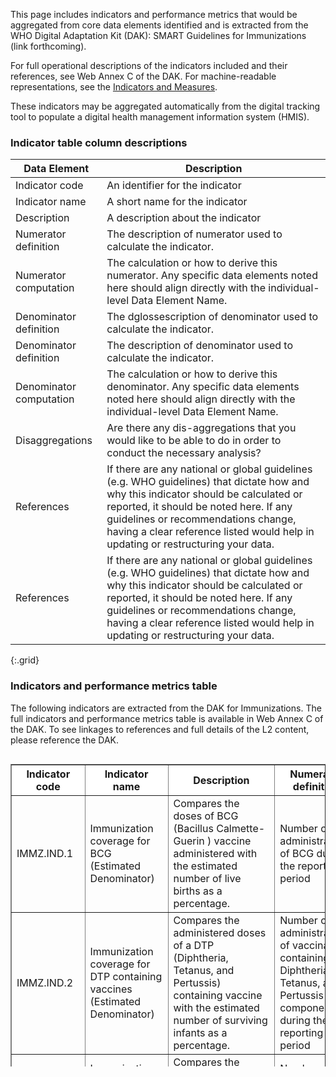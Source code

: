 This page includes indicators and performance metrics that would be aggregated from core data elements identified and is extracted from the WHO Digital Adaptation Kit (DAK): SMART Guidelines for Immunizations (link forthcoming). 

For full operational descriptions of the indicators included and their references, see Web Annex C of the DAK. 
For machine-readable representations, see the <a href="indicators-measures.html">Indicators and Measures</a>. 

These indicators may be aggregated automatically from the digital tracking tool to populate a digital health management information system (HMIS). 

### Indicator table column descriptions

| Data Element | Description |
|----|----|
|Indicator code|An identifier for the indicator|
|Indicator name|A short name for the indicator|
|Description|A description about the indicator|
|Numerator definition|The description of numerator used to calculate the indicator.|
|Numerator computation|The calculation or how to derive this numerator. Any specific data elements noted here should align directly with the individual-level Data Element Name.|
|Denominator definition|The dglossescription of denominator used to calculate the indicator.|
|Denominator definition|The description of denominator used to calculate the indicator.|
|Denominator computation|The calculation or how to derive this denominator. Any specific data elements noted here should align directly with the individual-level Data Element Name.|
|Disaggregations|Are there any dis-aggregations that you would like to be able to do in order to conduct the necessary analysis?|
|References|If there are any national or global guidelines (e.g. WHO guidelines) that dictate how and why this indicator should be calculated or reported, it should be noted here. If any guidelines or recommendations change, having a clear reference listed would help in updating or restructuring your data.|				
|References|If there are any national or global guidelines (e.g. WHO guidelines) that dictate how and why this indicator should be calculated or reported, it should be noted here. If any guidelines or recommendations change, having a clear reference listed would help in updating or restructuring your data.|
{:.grid}

### Indicators and performance metrics table
The following indicators are extracted from the DAK for Immunizations. The full indicators and performance metrics table is available in Web Annex C of the DAK. To see linkages to references and full details of the L2 content, please reference the DAK. 

<div style=" width: 100%; height: 500px; overflow: scroll;">

  <table border="1" class="dataframe table table-striped table-bordered">
    <thead style="position: sticky;top: 0;z-index: 100;background-color: white;">
        <tr>
          <th>Indicator code</th>
          <th>Indicator name</th>
          <th>Description</th>
          <th>Numerator definition</th>
          <th>Numerator computation</th>
          <th>Denominator definition</th>
          <th>Denominator computation</th>
          <th>Disaggregation</th>
        </tr>
      </thead>
    <tbody>
      <tr>
        <td>IMMZ.IND.1</td>
        <td>Immunization coverage for BCG (Estimated Denominator)</td>
        <td>Compares the doses of BCG (Bacillus Calmette-Guerin ) vaccine administered with the estimated number of live births as a percentage.</td>
        <td>Number of administrations of BCG during the reporting period</td>
        <td>COUNT immunization events WHERE "vaccine code" is a "BCG Vaccine" (IMMZ.Z1.DE1) AND "status code" = completed AND "vaccine administration date" during reporting period</td>
        <td>Estimated number of live births.</td>
        <td>PARAMETER number of live births</td>
        <td>Administrative Area; Sex</td>
      </tr>
      <tr>
        <td>IMMZ.IND.2</td>
        <td>Immunization coverage for DTP containing vaccines (Estimated Denominator)</td>
        <td>Compares the administered doses of a DTP (Diphtheria, Tetanus, and Pertussis) containing vaccine with the estimated number of surviving infants as a percentage.</td>
        <td>Number of administrations of vaccinations containing a Diphtheria, Tetanus, and Pertussis component during the reporting period</td>
        <td>COUNT immunization events WHERE "vaccine code" is a DTP Vaccine (IMMZ.Z1.DE24) AND "status code" = completed AND vaccine "administration date" during reporting period</td>
        <td>Estimated number of surviving infants.</td>
        <td>PARAMETER surviving number of infants</td>
        <td>Dose Number - 1, 2, or 3; Age Group - &lt; 1 year or &gt;1 year; Administrative Area; Sex</td>
      </tr>
      <tr>
        <td>IMMZ.IND.3</td>
        <td>Immunization coverage for HepB containing vaccines birth dose (estimated denominator)</td>
        <td>Compares the administered doses of Hepatitis B (HepB) containing vaccine given at birth (dose sequence 0) with the number of live births.</td>
        <td>Number of administrations of vaccines containing a Hepatitis B component at birth (dose sequence 0)</td>
        <td>COUNT immunization events WHERE "vaccine code" is a HepB vaccine (IMMZ.Z1.DE6) AND "status code" = completed AND vaccine "administration date" during reporting period AND "dose number" = 0</td>
        <td>Estimated number of live births.</td>
        <td>PARAMETER number of live births</td>
        <td>Age Group - &lt;24 hours of Birth, &lt; 2 weeks; Administrative Area; Sex</td>
      </tr>
      <tr>
        <td>IMMZ.IND.4</td>
        <td>Immunization coverage for HepB containing vaccines (Estimated Denominator)</td>
        <td>Compares the administered doses of Hepatitis B (HepB) containing vaccine with the estimated number of live births (if dose sequence is 1 or 2) or number of surviving infants (for dose 3 - if given)</td>
        <td>Number of administrations of vaccinations containing a Hepatitis B component.</td>
        <td>COUNT immunization events WHERE "vaccine code" is a HepB vaccine (IMMZ.Z1.DE6) AND "status code" = completed AND vaccine "administration date" during reporting period AND "dose number" &gt; 0</td>
        <td>Estimated number of surviving infants</td>
        <td>PARAMETER number of surviving infants (see comments)</td>
        <td>Dose Sequence - 1, 2, or 3; Age Group - &lt;1 year or &gt; 1year; Administrative Area; Sex</td>
      </tr>
      <tr>
        <td>IMMZ.IND.5</td>
        <td>Immunization coverage for inactivated polio containing vaccine (Estimated Denominator)</td>
        <td>Compares the administered doses of Inactivated Polio Virus (IPV) containing vaccines with the estimated number of surviving infants expressed as a percentage.</td>
        <td>Number of administrations of vaccinations using an inactivated polio vaccine (IPV) during the reporting period.</td>
        <td>COUNT immunization events WHERE "vaccine code" is a Inactivated Polio Vaccine (IMMZ.Z1.DE25) AND "status code" = completed AND vaccine "administration date" during reporting period</td>
        <td>Estimated number of surviving infants</td>
        <td>PARAMETER surviving number of infants</td>
        <td>Dose sequence - 1, 2, or 3; Age Group - &lt; 1 year or &gt; 1 year; Administrative Area; Sex</td>
      </tr>
      <tr>
        <td>IMMZ.IND.6</td>
        <td>Immunization coverage for oral polio containing vaccine birth doses (Estimated Denominator)</td>
        <td>Compares the administered doses of Oral Polio Virus (OPV) containing vaccines given at birth (dose sequence 0) with the number of live births. This indicator should only be used in contexts where an OPV birth dose is administered.</td>
        <td>Number of administrations of vaccinations using an oral polio vaccine (OPV) where the dose sequence is 0 (birth dose) during the reporting period.</td>
        <td>COUNT immunization events WHERE "vaccine code" is an Oral Polio Vaccine (IMMZ.Z1.DE26) AND "status code" = completed AND vaccine "administration date" during reporting period AND "dose number" = 0</td>
        <td>Estimated number of live births.</td>
        <td>PARAMETER number of live births</td>
        <td>Age Group - &lt;24 hours of birth, &lt; 2 weeks; Administrative Area; Sex</td>
      </tr>
      <tr>
        <td>IMMZ.IND.7</td>
        <td>Immunization coverage for non-birth doses of oral polio containing vaccine (Estimated Denominator)</td>
        <td>Compares the administered doses of Oral Polio Virus (OPV) containing vaccines which are non-birth doses (dose sequence &gt; 0) with the estimated number of surviving infants expressed as a percentage.</td>
        <td>Number of administrations of vaccinations using an oral polio vaccine (OPV) where the dose sequence &gt; 0, during the reporting period.</td>
        <td>COUNT immunization events WHERE "vaccine code" is an Oral Polio Vaccine (IMMZ.Z1.DE26) AND "status code" = completed AND vaccine "administration date" during reporting period AND "dose number" &gt; 0</td>
        <td>Estimated number of surviving infants</td>
        <td>PARAMETER surviving number of infants</td>
        <td>Dose sequence - 1, 2, or 3; Age Group - &lt; 1 year or &gt; 1 year; Administrative Area; Sex</td>
      </tr>
      <tr>
        <td>IMMZ.IND.8</td>
        <td>Immunization coverage for Measles containing vaccine (Estimated Denominator)</td>
        <td>Compares the administered doses of Measles Containing Vaccines (MCV) with the estimated number of surviving infants (if dose 1) or a country supplied denominator (if dose 2) expressed as a percentage.</td>
        <td>Number of administrations of vaccinations containing a Measles component during reporting period</td>
        <td>COUNT immunization events WHERE "vaccine code" is a Measles vaccine (IMMZ.Z1.DE9) and "status code" = completed and vaccine "administration date" during reporting period</td>
        <td>Estimated number of surviving infants (for dose 1) and country supplied denominator for dose sequence 2 (see comments)</td>
        <td>PARAMETER number of surviving infants (if Dose Sequence = 1) or PARAMETER of country supplied denominator (if Dose Sequence = 2)</td>
        <td>Dose Sequence - 1, 2; Age Group - &lt; 1 year or &gt; 1 year; Administrative Area; Sex</td>
      </tr>
      <tr>
        <td>IMMZ.IND.9</td>
        <td>Immunization coverage for HPV (Estimated Denominator)</td>
        <td>Compares the administered doses of Human Papillomavirus (HPV) containing vaccines with the country specified denominator for HPV coverage expressed as a percentage.</td>
        <td>Number of administrations of vaccines containing an HPV component during reporting period</td>
        <td>COUNT immunization events WHERE "vaccine code" is a HPV vaccine (IMMZ.Z1.DE7) AND "status code" = completed AND vaccine "administration date" during reporting period</td>
        <td>Country defined target population (see comments)</td>
        <td>PARAMETER country defined target population.</td>
        <td>Dose Sequence - 1, 2, or 3; Age Group - &lt;= 9 years, 9 - 14 years, &gt;= 15 years; Administrative Area; Sex</td>
      </tr>
      <tr>
        <td>IMMZ.IND.10</td>
        <td>Immunization coverage for Meningococcal containing vaccine (Estimated Denominator)</td>
        <td>Compares the administered doses of Meningococcal containing vaccine with the number of estimated surviving infants expressed as a percentage.</td>
        <td>Number of administrations of vaccines containing an Meningococcal component during reporting period</td>
        <td>COUNT immunization events WHERE "vaccine code" is a Meningococcal vaccine (IMMZ.Z1.DE10) AND "status code" = completed AND vaccine "administration date" during reporting period 3</td>
        <td>Estimated number of surviving infants</td>
        <td>PARAMETER number of surviving infants</td>
        <td>Dose Sequence - 1 or 2; Age Group - &lt; 1 year or &gt; 1 year; Administrative Area; Sex</td>
      </tr>
      <tr>
        <td>IMMZ.IND.11</td>
        <td>Immunization coverage for Pneumococcal containing vaccine (Estimated Denominator)</td>
        <td>Compares the administered doses of Pneumococcal containing vaccine with the number of surviving infants (with the exception of final dose which is country supplied denominator definition) expressed as a percentage</td>
        <td>Number of administrations of vaccines containing an Pneumococcal component during the reporting period.</td>
        <td>COUNT immunization events WHERE "vaccine code" is a Pneumococcal vaccine (IMMZ.Z1.DE13) AND "status code" = completed AND vaccine "administration date" during reporting period</td>
        <td>Estimated number of surviving infants (dose 1 and 2) or country supplied denominator definition (dose 3)</td>
        <td>PARAMETER number of surviving infants and PARAMETER of country supplied denominator (if dose sequence = 3)</td>
        <td>Dose Sequence - 1, 2, or 3; Age Group - &lt; 1 year or &gt; 1 year; Administrative Area; Sex</td>
      </tr>
      <tr>
        <td>IMMZ.IND.12</td>
        <td>Immunization coverage for Hemophilus containing vaccine (Estimated Denominator)</td>
        <td>Compares the administered doses of Haemophilus containing vaccine with the estimated number of surviving infants expressed as a percentage</td>
        <td>Number of administrations of vaccines containing an Haemophilus component during the reporting period.</td>
        <td>COUNT immunization events WHERE "vaccine code" is a Haemophilus vaccine (IMMZ.Z1.DE4) AND "status code" = completed AND vaccine "administration date" during reporting period</td>
        <td>Estimated number of surviving infants</td>
        <td>PARAMETER number of surviving infants.</td>
        <td>Age Group - &lt;1 year or &gt; 1 year; Administrative Area; Sex</td>
      </tr>
      <tr>
        <td>IMMZ.IND.13</td>
        <td>Immunization coverage for Rotavirus containing vaccines (Estimated Denominator)</td>
        <td>Compares the administered doses of rotavirus containing vaccine with the number of surviving infants expressed as a percentage</td>
        <td>Number of administrations of vaccines containing a rotavirus component during reporting period.</td>
        <td>COUNT immunization events WHERE "vaccine code" is a Rotavirus vaccine (IMMZ.Z1.DE16) AND "status code" = completed AND vaccine "administration date" during reporting period</td>
        <td>Estimated number of surviving infants</td>
        <td>PARAMETER number of surviving infants</td>
        <td>Dose Sequence - 1, 2, or 3; Age Group - &lt; 1 year or &gt; 1 year; Administrative Area; Sex</td>
      </tr>
      <tr>
        <td>IMMZ.IND.14</td>
        <td>Immunization coverage for Rubella containing vaccines (RCV) (Estimated Denominator)</td>
        <td>Compares the administered doses of rubella containing vaccine (RCV) with a country specified denominator expressed as a percentage.</td>
        <td>Number of administrations of vaccines containing a Rubella component during reporting period</td>
        <td>COUNT immunization events WHERE "vaccine code" is a Rubella vaccine (IMMZ.Z1.DE17) AND "status code" = completed AND vaccine "administration date" during reporting period</td>
        <td>Country defined target population (see comments)</td>
        <td>PARAMETER country defined target population.</td>
        <td>Age Group - &lt; 9 months, 9 - 18 months, 18 months - 15 years, &gt; 15 years; Administrative Area; Sex</td>
      </tr>
      <tr>
        <td>IMMZ.IND.15</td>
        <td>Immunization coverage for Varicella vaccinations (Estimated Denominator)</td>
        <td>Compares the administered doses of varicella containing vaccine with a country specified denominator expressed as a percentage.</td>
        <td>Number of administrations of vaccines containing a varicella component during reporting period</td>
        <td>COUNT immunization events WHERE "vaccine code" is a Varicella vaccine (IMMZ.Z1.DE22) AND "status code" = completed AND vaccine "administration date" during reporting period</td>
        <td>Country defined denominator (no guidance on JRF)</td>
        <td>PARAMETER country defined target population.</td>
        <td>Dose Sequence - 1 or 2; Age Group - &lt; 12 months, 12 - 18 months, 18 - 36 months, 36 months - 12 years or &gt; 12 years; Administrative Area; Sex</td>
      </tr>
      <tr>
        <td>IMMZ.IND.16</td>
        <td>Immunization coverage for Diphtheria containing vaccine boosters (Estimated Denominator)</td>
        <td>Compares the administered booster doses (4, 5, 6) for diphtheria containing vaccine with a country specified denominator expressed as a percentage.</td>
        <td>Number of administrations of booster vaccines containing a diphtheria component during the reporting period.</td>
        <td>COUNT immunization events WHERE "vaccine code" is a Diphtheria vaccine (IMMZ.Z1.DE3) AND "status code" = completed AND vaccine "administration date" during reporting period AND "dose number" &gt; 3</td>
        <td>Country defined target population (see comments)</td>
        <td>PARAMETER country defined target population.</td>
        <td>Dose Sequence - 4, 5, or 6; Administrative Area; Sex</td>
      </tr>
      <tr>
        <td>IMMZ.IND.17</td>
        <td>Immunization coverage for Pertussis containing vaccine boosters (Estimated Denominator)</td>
        <td>Compares the administered booster dose of pertussis containing vaccine (dose 4) with a country specified denominator expressed as a percentage.</td>
        <td>Number of administrations of booster vaccine containing a pertussis component during the reporting period</td>
        <td>COUNT immunization events WHERE "vaccine code" is a Pertussis vaccine (IMMZ.Z1.DE12) AND "status code" = completed AND vaccine "administration date" during reporting period AND "dose number" &gt; 3</td>
        <td>Country defined target population.</td>
        <td>PARAMETER country defined target population.</td>
        <td>Administrative Area; Sex</td>
      </tr>
      <tr>
        <td>IMMZ.IND.18</td>
        <td>Immunization coverage for Tetanus containing vaccine boosters (Estimated Denominator)</td>
        <td>Compares the administered booster dose of tetanus containing vaccines (doses 4, 5, 6) with a country specified denominator expressed as a percentage</td>
        <td>Number of administrations of booster containing tetanus component during the reporting period.</td>
        <td>COUNT immunization events WHERE "vaccine code" is a Tetanus vaccine (IMMZ.Z1.DE19) AND "status code" = completed AND vaccine "administration date" during reporting period AND "dose number" &gt; 3</td>
        <td>Country defined target population.</td>
        <td>PARAMETER country defined target population.</td>
        <td>Dose Sequence - 4, 5, or 6; Administrative Area; Sex</td>
      </tr>
      <tr>
        <td>IMMZ.IND.19</td>
        <td>Immunization coverage for Yellow Fever vaccine (Estimated Denominator)</td>
        <td>Compares the administered dose of yellow fever vaccine with the number of surviving infants.</td>
        <td>Number of administrations of vaccines containing a yellow fever component during reporting period.</td>
        <td>COUNT immunization events WHERE "vaccine code" is a Yellow Fever vaccine (IMMZ.Z1.DE23) AND "status code" = completed AND vaccine "administration date" during reporting period</td>
        <td>Number of surviving infants</td>
        <td>PARAMETER number of surviving infants</td>
        <td>Administrative Area; Sex</td>
      </tr>
      <tr>
        <td>IMMZ.IND.20</td>
        <td>Immunization coverage for Japanese Encephalitis vaccines (Estimated Denominator)</td>
        <td>Compares the administered doses of Japanese encephalitis vaccines with a country specified target population expressed as a percentage.</td>
        <td>Number of administrations of vaccines which contain Japanese encephalitis component during the reporting period.</td>
        <td>COUNT immunization events WHERE "vaccine code" is a Japanese Encephalitis vaccine (IMMZ.Z1.DE8) AND "status code" = completed and vaccine "administration date" during reporting period</td>
        <td>Country defined target population.</td>
        <td>PARAMETER country defined target population.</td>
        <td>Administrative Area; Sex</td>
      </tr>
      <tr>
        <td>IMMZ.IND.21</td>
        <td>Immunization coverage for Typhoid vaccines (Estimated Denominator)</td>
        <td>Compares the administered doses of Typhoid vaccines with a country defined target population expressed as a percentage.</td>
        <td>Number of administrations of vaccines which contain a typhoid component during the reporting period.</td>
        <td>COUNT immunization events WHERE "vaccine code" is a Typhoid vaccine (IMMZ.Z1.DE21) AND "status code" = completed AND vaccine "administration date" during reporting period</td>
        <td>Country defined target population.</td>
        <td>PARAMETER country defined target population.</td>
        <td>Dose Sequence - 1, 2, or 3; Administrative Area; Sex</td>
      </tr>
      <tr>
        <td>IMMZ.IND.22</td>
        <td>Immunization coverage for seasonal influenza (Estimated Denominator)</td>
        <td>Compares the administered doses of seasonal influenza vaccines with country defined target population (at risk) expressed as a percentage</td>
        <td>Number of administrations of seasonal influenza vaccines during reporting period.</td>
        <td>COUNT immunization events WHERE "vaccine code" is a Seasonal Influenza vaccine (IMMZ.Z1.DE18) AND "status code" = completed AND vaccine "administration date" during reporting period</td>
        <td>Country defined target population of at-risk individuals.</td>
        <td>PARAMETER country defined target population.</td>
        <td>Age Group - &lt; 1 year, &lt; 15 year, or &gt; 60 year; Administrative Area; Sex</td>
      </tr>
      <tr>
        <td>IMMZ.IND.23</td>
        <td>Dropout Rate of DTP1 to DTP3 (using Aggregate Calculation4)</td>
        <td>Indicates the aggregate dropout rate of DTP (Diphtheria Tetanus and Pertussis) containing vaccines protocol (children who started the dose series but did not finish).-----The indicator compares the number of administrations of first dose of DTP containing vaccines (DTP1) minus the number of administrations of the final dose (DTP3) protocol divided by the number of administrations of first dose (DTP1 - DTP3 / DTP1)</td>
        <td>Number of administrations of DTP1 administered during reporting period minus the number of administrations of DTP3 administered during report period</td>
        <td>COUNT immunization events WHERE "vaccine code" is a DTP vaccine (IMMZ.Z1.DE24) AND dose number (IMMZ.G1.DE34) = 1 AND "status code" = complete AND vaccine "administration date" during reporting period-----SUBTRACT-----COUNT immunization events WHERE "vaccine code" is a DTP vaccine (IMMZ.Z1.DE24) AND dose number (IMMZ.G1.DE34) = 3 AND "status code" = complete AND vaccine "administration date" during reporting period</td>
        <td>Number of doses of DTP1 administered</td>
        <td>COUNT immunization events WHERE "vaccine code" is a DTP vaccine (IMMZ.Z1.DE24) AND dose number (IMMZ.G1.DE34) = 1 AND "status code" = complete AND vaccine "administration date" during reporting period</td>
        <td>Administrative Area</td>
      </tr>
      <tr>
        <td>IMMZ.IND.24</td>
        <td>Dropout Rate of BCG to MCV1 (using Aggregate Calculation4)</td>
        <td>Indicates the aggregate dropout rate of children which have received BCG (Bacillus Calmette-Guerin) at birth those who have started the MCV (measles containing vaccines) series using an aggregate calculation method.-----The indicator compares the number of administration of BCG minus the number of administration of MCV1 divided by the number of BCG vaccinations (BCG - MCV1 / BCG)</td>
        <td>The number of doses of MCV1 administered during reporting period minus the number of BCG doses administered during reporting period</td>
        <td>COUNT immunization events WHERE vaccine code (IMMZ.Z1.DE4) is a BCG vaccine (IMMZ.Z1.DE1) AND "status code" = complete AND vaccine "administration date" during reporting period-----SUBTRACT-----COUNT immunization events WHERE "vaccine code" is a measles containing vaccine (IMMZ.Z1.DE9) AND "dose number" = 1 AND "status code" = complete AND "administration date" during reporting period</td>
        <td>Number of doses of BCG administered during reporting period.</td>
        <td>COUNT immunization events WHERE "vaccine code" is a BCG vaccine (IMMZ.Z1.DE1) AND "status code" = complete AND vaccine "administration date" during reporting period</td>
        <td>Administrative Area</td>
      </tr>
      <tr>
        <td>IMMZ.IND.25</td>
        <td>Dropout Rate of MCV1 to MCV2 (using Aggregate Calculation4)</td>
        <td>Indicates the aggregate dropout rate of children in the MCV (Measles Containing Vaccine) protocol (those that have received MCV dose 1 but not MCV dose 2).-----The indicator compares the number of administrations of MCV dose 1 minus the number of administration of MCV2 divided by the number of MCV1 vaccinations (MCV1 - MCV2 / MCV1)</td>
        <td>The number of first doses of measles containing vaccine administered during reporting period minus the number of last doses of measles containing vaccine during the report period</td>
        <td>COUNT immunization events WHERE vaccine code (IMMZ.Z1.DE4) is a measles containing vaccine (IMMZ.Z1.DE9) AND "dose number" = 1 AND vaccine "administration date" during reporting period and "status code" = complete-----SUBTRACT-----COUNT immunization events WHERE "vaccine code" is a measles containing vaccine (IMMZ.Z1.DE9) AND "dose number" = 3 and "status code" = complete and vaccine "administration date" during reporting period</td>
        <td>Number of first doses of measles containing vaccine administered during the reporting period.</td>
        <td>COUNT immunization events WHERE "vaccine code" is a measles containing vaccine (IMMZ.Z1.DE9) AND "status code" = complete AND "dose number" = 1 AND vaccine "administration date" during reporting period</td>
        <td>Administrative Area</td>
      </tr>
      <tr>
        <td>IMMZ.IND.26</td>
        <td>Closed vial wastage rate</td>
        <td>The closed vial wastage rate is used to measure percentage of doses of vaccine which were spoiled during the reporting period due to expiry, freezing, breakage, etc.-----This indicator is used to compare performance of management. Implementers may provide codified reasons for further disaggregation (i.e. monitoring what specifically is causing wastage in the system)</td>
        <td>Number of doses in closed vials of vaccine product that were discarded (for example: expired, vaccine vial monitoring (VVM) state, freezing, breakage, etc.)</td>
        <td>COUNT number of disposed vials of vaccine product.</td>
        <td>Total number of doses vaccine product received and available for use during the reporting period.</td>
        <td>COUNT number of total vials of vaccine product received and available for use.</td>
        <td>Vaccine Code - BCG, OPV, etc.; Type of Spoilage (Broken, Heat Exposure/VVM, Expiry); Facility Administrative Area</td>
      </tr>
      <tr>
        <td>IMMZ.IND.27</td>
        <td>Open vial wastage rate</td>
        <td>The open vial wastage rate is used to measure the percentage of doses of vaccine that were opened, but discarded due to under-utilization. For example, a 5 dose vile of an antigen may be thrown out after only 2 administrations of the vaccine, indicating an open vial wastage of 3 doses.</td>
        <td>Total number of doses used (starting balance of doses + supplied doses - ending balance doses) minus total number of doses administered to patients.-----Starting Balance = The number of doses available for immunization at the start of day or session.----- Supplied Doses = The number of doses which were received or added to the stock during the day or session.----- Ending Balance = The number of doses which were left at the end of the day or session</td>
        <td>(Starting Balance + Supplied Doses - Ending Balance) - COUNT of persons who were administered the vaccine</td>
        <td>The total number of doses used (i.e. consumed) during the day or vaccination session.</td>
        <td>Starting Balance + Supplied Doses - Ending Balance</td>
        <td>Vaccine (BCG, OPV, etc.); Facility Administrative Area</td>
      </tr>
      <tr>
        <td>IMMZ.IND.28</td>
        <td>Availability of vaccine stock and supplies</td>
        <td>The proportion of clinics which have had no stock outs for vaccine or injection supplies when they are demanded/required.</td>
        <td>The number of vaccination clinics which had no stock outs for the reporting period (i.e. they were able to fully meet all vaccine demand)</td>
        <td>COUNT of facilities which were able to fulfill all vaccination activities.</td>
        <td>Total number of facilities.</td>
        <td>COUNT all facilities in the region</td>
        <td>Facility Administrative Area</td>
      </tr>
      <tr>
        <td>IMMZ.IND.29</td>
        <td>Functional status of cold-chain storage equipment</td>
        <td>The proportion of refrigerators which are functional within a clinic.</td>
        <td>The number of functional refrigerators in the clinic.</td>
        <td>COUNT refrigerators which are functional during the reporting period</td>
        <td>The number of refrigerators which are present in the clinic.</td>
        <td>COUNT total refrigerators (regardless of status)</td>
        <td>Facility Administrative Area</td>
      </tr>
      <tr>
        <td>IMMZ.IND.30</td>
        <td>Adverse Event Following Immunization (AEFI) case rate</td>
        <td>Clinics should report adverse events (reported and confirmed) to the central authority.-----This should be tracked as an aggregate tally (which should indicate the severity, and optionally the manifestation such as rash, vomiting, etc.), with severe cases being reported using case reporting forms, and should include an analysis of whether the AEFI was a direct result (confirmed) of vaccination or not (suspected). Serious cases are those which involved hospitalization, disability, or death.-----Investigation of AEFI events can lead to withdrawal of the vaccine from the market, or inform further guidance on administration of a particular antigen/product.</td>
        <td>Number of persons which have received a vaccine dose, and have reported an adverse event</td>
        <td>COUNT immunization events WHERE reaction detail (IMMZ.G1.DE23) is present AND vaccine "administration date" during reporting period</td>
        <td>The total number of doses administered to patients of the product.</td>
        <td>COUNT number of immunization events WHERE vaccine "administration date" during reporting period</td>
        <td>Vaccine Code - BCG, OPV, etc.; Vaccine Manufacturer; Reaction Severity - Severe, Non-Severe, etc.; Administrative Area; Reaction Manifestation - Rash, Vomiting, etc.</td>
      </tr>
      <tr>
        <td>IMMZ.IND.31</td>
        <td>Immunization session completion rates</td>
        <td>This indicator allows for supervisors to follow-up on planned and completed immunization sessions - which can give an indication of planning, operational or budget issues at a facility.</td>
        <td>The number of conducted immunization sessions performed at the facility.</td>
        <td>COUNT number of vaccination sessions</td>
        <td>The planned number of vaccination sessions for a facility.</td>
        <td>COUNT number of planned sessions</td>
        <td>Facility; Facility Administrative Area</td>
      </tr>
      <tr>
        <td>IMMZ.IND.56</td>
        <td>Number of healthcare workers vaccinated with a complete COVID-19 primary series (Estimated Denominator)</td>
        <td>The proportion of healthcare workers (as defined by the country) that were vaccinated with a complete COVID-19 primary series (Dose Sequence 1 or 2, depending on the product).</td>
        <td>Number of healthcare workers (as defined by the country) who have received a completed COVID-19 primary series (Dose Sequence 1 or 2, depending on the product) during the reporting period.</td>
        <td>COUNT patients-----AND EXISTS (observation WHERE "valueCodeableConcept.code" is in "healthcare worker roles")-----AND EXISTS (immunization events WHERE "vaccine code" is a COVID-19 vaccine (IMMZ.Z1.DE30) AND "status code" = completed AND vaccine "administration date" during reporting period)</td>
        <td>Estimated total number of healthcare workers----- Country-defined list of healthcare worker roles</td>
        <td>PARAMETER total number of healthcare workers----- PARAMETER healthcare worker roles</td>
        <td>Dose sequence - 1 or 2; Occupation - Healthcare Worker; Administrative Area</td>
      </tr>
      <tr>
        <td>IMMZ.IND.57</td>
        <td>Number of healthcare workers vaccinated with at least one COVID-19 booster (Estimated Denominator)</td>
        <td>The proportion of healthcare workers (as defined by the country) that were vaccinated with at least one COVID-19 booster (Dose Sequence 2 or 3 depending on the product).</td>
        <td>Number of healthcare workers (as defined by the country) who have received at lease one COVID-19 booster (Dose Sequence 2 or 3, depending on the product) during the reporting period.</td>
        <td>COUNT patients-----AND EXISTS (observation WHERE "valueCodeableConcept.code" is in "healthcare worker roles")-----AND EXISTS (immunization events WHERE "vaccine code" is a COVID-19 vaccine (IMMZ.Z1.DE30) AND "status code" = completed AND "dose number" &gt; 2 AND vaccine "administration date" during reporting period)</td>
        <td>Estimated total number of healthcare workers----- Country-defined list of healthcare worker roles</td>
        <td>PARAMETER total number of healthcare workers----- PARAMETER healthcare worker roles</td>
        <td>Dose sequence - 2 or 3; Occupation - Healthcare Worker; Administrative Area</td>
      </tr>
      <tr>
        <td>IMMZ.IND.58</td>
        <td>Number of older adults vaccinated with a complete COVID-19 primary series (Estimated Denominator)</td>
        <td>The proportion of older adults (as defined by the country) that were vaccinated with a complete COVID-19 primary series (Dose Sequence 1 or 2, depending on the product).</td>
        <td>Number of older adults (as defined by the country) who have received a completed COVID-19 primary series (Dose Sequence 1 or 2, depending on the product) during the reporting period.</td>
        <td>COUNT patients WHERE patient.age &gt;= "age of older population defined by country"-----AND EXISTS (immunization event WHERE "vaccine code" is a COVID-19 vaccine (IMMZ.Z1.DE30) AND "status code" = completed AND vaccine "administration date" during reporting period)</td>
        <td>Estimated total number of older adults</td>
        <td>PARAMETER total number of older adults----- PARAMETER age of older population defined by country</td>
        <td>Dose sequence - 1 or 2; Age Group - &gt; "age of older population defined by country"; Administrative Area</td>
      </tr>
      <tr>
        <td>IMMZ.IND.59</td>
        <td>Number of older persons vaccinated with at least one COVID-19 booster (Estimated Denominator)</td>
        <td>The proportion of older adults (as defined by the country) that were vaccinated with at least one COVID-19 booster (Dose Sequence 2 or 3 depending on the product).</td>
        <td>Number of older adults (as defined by the country) who have received at lease one COVID-19 booster (Dose Sequence 2 or 3, depending on the product) during the reporting period.</td>
        <td>COUNT patients WHERE patient.age &gt;= "age of older population defined by country"-----AND EXISTS (immunization event WHERE "vaccine code" is a COVID-19 vaccine (IMMZ.Z1.DE30) AND "status code" = completed AND "dose number" &gt; 2 AND vaccine "administration date" during reporting period)</td>
        <td>Estimated total number of older adults</td>
        <td>PARAMETER total number of older adults----- PARAMETER age of older population defined by country</td>
        <td>Dose sequence - 2 or 3; Age Group - &gt; "age of older population defined by country"; Administrative Area</td>
      </tr>
      <tr>
        <td>IMMZ.IND.60</td>
        <td>Number of persons vaccinated with a complete COVID-19 primary series (Estimated Denominator)</td>
        <td>The proportion of persons (as defined by the country) that were vaccinated with a complete COVID-19 primary series (Dose Sequence 1 or 2, depending on the product).</td>
        <td>Number of persons (as defined by the country) who have received a completed COVID-19 primary series (Dose Sequence 1 or 2, depending on the product) during the reporting period.</td>
        <td>COUNT patients-----AND EXISTS (immunization event WHERE "vaccine code" is a COVID-19 vaccine (IMMZ.Z1.DE30) AND "status code" = completed AND vaccine "administration date" during reporting period)</td>
        <td>Estimated total population</td>
        <td>PARAMETER total population</td>
        <td>Dose sequence - 1 or 2; Administrative Area</td>
      </tr>
      <tr>
        <td>IMMZ.IND.61</td>
        <td>Number of persons vaccinated with at least one COVID-19 booster (Estimated Denominator)</td>
        <td>The proportion of persons (as defined by the country) that were vaccinated with at least one COVID-19 booster (Dose Sequence 2 or 3 depending on the product).</td>
        <td>Number of persons (as defined by the country) who have received at lease one COVID-19 booster (Dose Sequence 2 or 3, depending on the product) during the reporting period.</td>
        <td>COUNT patients-----AND EXISTS (immunization event WHERE "vaccine code" is a COVID-19 vaccine (IMMZ.Z1.DE30) AND "status code" = completed AND "dose number" &gt; 2 AND vaccine "administration date" during reporting period)</td>
        <td>Estimated total population</td>
        <td>PARAMETER total population</td>
        <td>Dose sequence - 2 or 3; Administrative Area</td>
      </tr>
      <tr>
        <td>IMMZ.IND.62</td>
        <td>Number of persons living in areas in need of humanitarian assistance that were vaccinated with a complete COVID-19 primary series (Estimated Denominator)</td>
        <td>The proportion of persons living in areas in need of humanitarian assistance (as defined by the country) that were vaccinated with a complete COVID-19 primary series (Dose Sequence 1 or 2, depending on the product).</td>
        <td>Number of persons living in areas in need of humanitarian assistance (as defined by the country) who have received a completed COVID-19 primary series (Dose Sequence 1 or 2, depending on the product) during the reporting period.</td>
        <td>COUNT patients-----AND EXISTS (immunization event WHERE "vaccine code" is a COVID-19 vaccine (IMMZ.Z1.DE30) AND "status code" = completed AND vaccine "administration location" is in "locations in need of humanitarian assistance" AND vaccine "administration date" during reporting period)</td>
        <td>Estimated total number of persons living in areas in need of humanitarian assistance----- Estimated locations in need of humanitarian assistance</td>
        <td>PARAMETER total number of persons living in areas in need of humanitarian assistance----- PARAMETER locations in need of humanitarian assistance</td>
        <td>Dose sequence - 1 or 2; Administrative Area</td>
      </tr>
      <tr>
        <td>IMMZ.IND.63</td>
        <td>Number of persons living in areas in need of humanitarian assistance that were vaccinated with at least one COVID-19 booster (Estimated Denominator)</td>
        <td>The proportion of persons living in areas in need of humanitarian assistance (as defined by the country) that were vaccinated with at least one COVID-19 booster (Dose Sequence 2 or 3 depending on the product).</td>
        <td>Number of persons living in areas in need of humanitarian assistance (as defined by the country) who have received at lease one COVID-19 booster (Dose Sequence 2 or 3, depending on the product) during the reporting period.</td>
        <td>COUNT patients-----AND EXISTS (immunization event WHERE "vaccine code" is a COVID-19 vaccine (IMMZ.Z1.DE30) AND "status code" = completed vaccine "administration location" is in "locations in need of humanitarian assistance" AND "dose number" &gt; 2 AND vaccine "administration date" during reporting period)</td>
        <td>Estimated total number of persons living in areas in need of humanitarian assistance----- Estimated locations in need of humanitarian assistance</td>
        <td>PARAMETER total number of persons living in areas in need of humanitarian assistance----- PARAMETER locations in need of humanitarian assistance</td>
        <td>Dose sequence - 2 or 3; Administrative Area</td>
      </tr>
      <tr>
        <td colspan="3">Indicators Using Computed / Actual Denominators (based on computed Immunization Recommendations)</td>
        <td></td>
        <td></td>
        <td></td>
        <td></td>
        <td></td>
      </tr>
      <tr>
        <td>IMMZ.IND.32</td>
        <td>Immunization coverage for BCG (Computed Denominator)</td>
        <td>Compares the administered doses of BCG vaccine with the actual number of registered, surviving infants expressed as a percentage.</td>
        <td>Number of registered patients administered BCG during reporting period</td>
        <td>COUNT patients WHERE "date of birth" during reporting period-----AND EXISTS (immunization event WHERE "vaccine code" is BCG vaccine (IMMZ.Z1.DE1) AND vaccine "administration date" during reporting period AND "status code" = complete)</td>
        <td>Number of registered, surviving infants born during reporting period.</td>
        <td>COUNT patients WHERE "date of birth" during reporting period AND not deceased5.</td>
        <td>Administrative Area; Sex</td>
      </tr>
      <tr>
        <td>IMMZ.IND.33</td>
        <td>Immunization coverage for DTP containing vaccines (Computed Denominator)</td>
        <td>Compares the administered doses of a DTP containing vaccine with the registered number of surviving infants expressed as a percentage.</td>
        <td>Number of patients administered DTP containing vaccines during reporting period.</td>
        <td>COUNT patients WHERE age &lt; 12 months AND not deceased-----AND EXISTS (immunization event WHERE "vaccine code" is a DTP vaccine (IMMZ.Z1.DE24) and "status code" = complete AND vaccine "administration date" during reporting period)</td>
        <td>Number of registered, surviving infants whose age is less than 12 months during reporting period.</td>
        <td>COUNT patients WHERE age &lt; 12 months AND not deceased5</td>
        <td>Dose Number - 1, 2, or 3; Age Group - &lt; 1 year or &gt;1 year; Administrative Area; Sex</td>
      </tr>
      <tr>
        <td>IMMZ.IND.34</td>
        <td>Immunization coverage for non-birth dose HepB containing vaccines (Computed Denominator)</td>
        <td>Compares the administered non-birth doses of HebB containing vaccines with the number of registered, surviving infants expressed as a percentage.</td>
        <td>Number of patients administered a non-birth dose of Hepatitis B component vaccine during reporting period.</td>
        <td>COUNT patients WHERE age &lt; 12 months AND not deceased-----AND EXISTS (immunization event WHERE vaccine code (IMMZ.G1.DE4) is a HepB vaccine (IMMZ.Z1.DE6) AND "status code" = complete AND vaccine "administration date" during reporting period AND "dose number" &gt; 0)</td>
        <td>Number of registered, surviving infants whose ages is less than 12 months during reporting period.</td>
        <td>COUNT patients WHERE age &lt; 12 months AND not deceased5</td>
        <td>Dose Sequence - 1, 2, or 3; Age Group - &lt;1 year or &gt; 1year; Administrative Area; Sex</td>
      </tr>
      <tr>
        <td>IMMZ.IND.35</td>
        <td>Immunization coverage for inactivated polio containing vaccine (Computed Denominator)</td>
        <td>Compares the administered doses of inactive polio containing vaccines with the number of registered surviving infants expressed as a percentage.</td>
        <td>Number of patients administered an Inactivated Polio Vaccine during the reporting period.</td>
        <td>COUNT patients WHERE age &lt; 12 months AND not deceased-----AND EXISTS (immunization event WHERE "vaccine code" is an Inactivated Polio Vaccine (IMMZ.Z1.DE25) AND "status code" = complete AND vaccine "administration date" during reporting period)</td>
        <td>Number of registered, surviving infants.</td>
        <td>COUNT patients WHERE age &lt; 12 months AND not deceased5</td>
        <td>Dose sequence - 1, 2, or 3; Age Group - &lt; 1 year or &gt; 1 year; Administrative Area; Sex</td>
      </tr>
      <tr>
        <td>IMMZ.IND.36</td>
        <td>Immunization coverage for Measles containing vaccine (Computed Denominator)</td>
        <td>Compares the administered doses of measles containing vaccines with the number of registered surviving infants.</td>
        <td>Number of patient administered a Measles component vaccine during the reporting period.</td>
        <td>COUNT patients WHERE age &lt; 12 months AND not deceased5-----AND EXISTS (immunization event WHERE "vaccine code" is a Measles vaccine (IMMZ.Z1.DE9) and "status code" = complete AND vaccine "administration date" during reporting period)</td>
        <td>Number of registered, surviving infants.</td>
        <td>COUNT patients WHERE age &lt; 12 months AND not deceased5</td>
        <td>Dose Sequence - 1, 2; Age Group - &lt; 1 year or &gt; 1 year; Administrative Area; Sex</td>
      </tr>
      <tr>
        <td>IMMZ.IND.37</td>
        <td>Immunization coverage for HPV (Computed Denominator)</td>
        <td>Compares the administered doses of HPV vaccines with the number of patients which have an immunization recommendation for HPV vaccine</td>
        <td>Number of patients administered an HPV vaccine during the reporting period.</td>
        <td>COUNT patients WHERE not deceased5-----AND EXISTS (immunization event WHERE "vaccine code" is an HPV vaccine (IMMZ.Z1.DE7) and "status code" = complete AND vaccination "administration date" during reporting period)</td>
        <td>Number of immunization recommendations for HPV vaccine during reporting period.</td>
        <td>COUNT patients WHERE not deceased5-----AND EXISTS (immunization recommendation6 WHERE "vaccine code" is HPV vaccine (IMMZ.Z1.DE7) and vaccine "administration date" during reporting period)</td>
        <td>Dose Sequence - 1, 2, or 3; Age Group - &lt;= 9 years, 9 - 14 years, &gt;= 15 years; Administrative Area-----Sex</td>
      </tr>
      <tr>
        <td>IMMZ.IND.38</td>
        <td>Immunization coverage for Meningococcal containing vaccine (Computed Denominator)</td>
        <td>Compares the administered doses of a meningococcal containing vaccine with the number of registered surviving infants.</td>
        <td>Number of administrations of vaccines containing an Meningococcal component during reporting period</td>
        <td>COUNT patients WHERE age &lt; 12 months AND not deceased-----AND EXISTS (immunization event WHERE "vaccine code" is a Meningococcal vaccine (IMMZ.Z1.DE10) AND "status code" = complete AND "administration date" during reporting period)</td>
        <td>Number of registered, surviving infants.</td>
        <td>COUNT patients WHERE age &lt; 12 months AND not deceased5</td>
        <td>Dose Sequence - 1 or 2; Age Group - &lt; 1 year or &gt; 1 year; Administrative Area; Sex</td>
      </tr>
      <tr>
        <td>IMMZ.IND.39</td>
        <td>Immunization coverage for Pneumococcal containing vaccine (Computed Denominator)</td>
        <td>Compares the administered doses of a pneumococcal containing vaccine with the number of registered surviving infants expressed as a percentage.</td>
        <td>Number of administrations of vaccines containing an Pneumococcal component during the reporting period.</td>
        <td>COUNT patients WHERE age &lt; 12 months AND not deceased5-----AND EXISTS (immunization event WHERE "vaccine code" is a Pneumococcal vaccine (IMMZ.Z1.DE13) AND "status code" = complete AND "administration date" during reporting period)</td>
        <td>Number of registered, surviving infants.</td>
        <td>COUNT patients WHERE age &lt; 12 months AND not deceased5</td>
        <td>Dose Sequence - 1, 2, or 3; Age Group - &lt; 1 year or &gt; 1 year; Administrative Area; Sex</td>
      </tr>
      <tr>
        <td>IMMZ.IND.40</td>
        <td>Immunization coverage for Haemophilus containing vaccine (Computed Denominator)</td>
        <td>Compares the administered doses of haemophilus containing vaccine with the registered number of surviving infants, expressed as a percentage .</td>
        <td>Number of administrations of vaccines containing an Haemophilus component during the reporting period.</td>
        <td>COUNT patients WHERE age &lt; 12 months AND not deceased-----AND EXISTS (immunization event WHERE "vaccine code" is a Haemophilus vaccine (IMMZ.Z1.DE4) and "status code" = complete AND vaccine "administration date" during reporting period)</td>
        <td>Number of registered, surviving infants.</td>
        <td>COUNT patients WHERE age &lt; 12 months AND not deceased5</td>
        <td>Age Group - &lt; 1 year or &gt; 1 year; Administrative Area; Sex</td>
      </tr>
      <tr>
        <td>IMMZ.IND.41</td>
        <td>Immunization coverage for Rotavirus containing vaccines (Computed Denominator)</td>
        <td>Compares the administered doses of rotavirus containing vaccine with the number of registered children (under 2) expressed as a percentage</td>
        <td>Number of administrations of vaccines containing a rotavirus component during reporting period.</td>
        <td>COUNT patients WHERE age &lt; 2 years AND not deceased-----AND EXISTS (immunization event WHERE "vaccine code" is a Rotavirus vaccine (IMMZ.Z1.DE16) and "status code" = complete AND vaccine "administration date" during reporting period)</td>
        <td>Number of non-deceased children under 2 years of age.</td>
        <td>COUNT patients WHERE age &lt; 2 years AND not deceased5</td>
        <td>Age Group - &lt; 1 year or &gt; 1 year; Administrative Area; Sex</td>
      </tr>
      <tr>
        <td>IMMZ.IND.42</td>
        <td>Immunization coverage for Rubella containing vaccines (Computed Denominator)</td>
        <td>Compares the administered doses of rubella containing vaccine (RCV) with the number of immunization recommendations for rubella containing vaccines expressed as a percentage.</td>
        <td>Number of administrations of vaccines containing a Rubella component during reporting period</td>
        <td>COUNT patients WHERE not deceased-----AND EXISTS (immunization event WHERE "vaccine code" is a RCV vaccine (IMMZ.Z1.DE17) and "status code" = complete AND vaccine "administration date" during reporting period)</td>
        <td>Number of immunization recommendations for RCV vaccines due during reporting period.</td>
        <td>COUNT patients WHERE not deceased-----AND EXISTS (immunization recommendation6 WHERE "vaccine code" is RCV vaccine (IMMZ.Z1.DE17) and vaccine "administration date" during reporting period)</td>
        <td>Age Group - &lt; 9 months, 9 - 18 months, 18 months - 15 years, &gt; 15 years; Administrative Area; Sex</td>
      </tr>
      <tr>
        <td>IMMZ.IND.43</td>
        <td>Immunization coverage for Varicella vaccinations (Computed Denominator)</td>
        <td>Compares the administered doses of varicella containing vaccine with the number of immunization recommendations for varicella vaccines expressed as a percentage.</td>
        <td>Number of administrations of vaccines containing a varicella component during reporting period</td>
        <td>COUNT patients WHERE not deceased-----AND EXISTS (immunization event WHERE "vaccine code" is a Varicella vaccine (IMMZ.Z1.DE22) and "status code" = complete AND vaccine "administration date" during reporting period)</td>
        <td>Number of immunization recommendations for varicella vaccines due during reporting period.</td>
        <td>COUNT patients WHERE not deceased-----AND EXISTS (immunization recommendation6 WHERE "vaccine code" is Varicella vaccine (IMMZ.Z1.DE22) and vaccine "administration date" during reporting period)</td>
        <td>Dose Sequence - 1 or 2; Age Group - &lt; 12 months, 12 - 18 months, 18 - 36 months, 36 months - 12 years, &gt; 12 years; Administrative Area; Sex</td>
      </tr>
      <tr>
        <td>IMMZ.IND.44</td>
        <td>Immunization coverage for Diphtheria containing vaccine boosters (Computed Denominator)</td>
        <td>Compares the administered booster doses (4, 5, 6) for diphtheria containing vaccine with the number of immunization recommendations for boosters of diphtheria containing vaccines expressed as a percentage.</td>
        <td>Number of administrations of booster vaccines containing a diphtheria component during the reporting period.</td>
        <td>COUNT patients WHERE not deceased-----AND EXISTS (immunization event WHERE "vaccine code" is a Diphtheria vaccine (IMMZ.Z1.DE3) and "status code" = complete AND vaccine "administration date" during reporting period AND "dose number" &gt; 3)</td>
        <td>Number of immunization recommendations for diphtheria boosters (doses &gt; 3) due during reporting period.</td>
        <td>COUNT patients WHERE not deceased-----AND EXISTS (immunization recommendation6 WHERE "vaccine code" is a Diphtheria vaccine (IMMZ.Z1.DE3) AND vaccine "administration date" during reporting period AND "dose number" &gt; 3)</td>
        <td>Dose Sequence - 4, 5, 6; Administrative Area; Sex</td>
      </tr>
      <tr>
        <td>IMMZ.IND.45</td>
        <td>Immunization coverage for Pertussis containing vaccine boosters (Computed Denominator)</td>
        <td>Compares the administered booster dose of pertussis containing vaccine (dose 4) with the number of immunization recommendations for boosters of pertussis containing vaccines expressed as a percentage.</td>
        <td>Number of administrations of booster vaccine containing a pertussis component during the reporting period</td>
        <td>COUNT patients WHERE not deceased-----AND EXISTS (immunization event WHERE "vaccine code" is a Pertussis vaccine (IMMZ.Z1.DE12) and "status code" = complete AND vaccine "administration date" during reporting period AND "dose number" &gt; 3)</td>
        <td>Number of immunization recommendations for pertussis boosters (doses &gt; 3) due during reporting period.</td>
        <td>COUNT patients WHERE not deceased-----AND EXISTS (immunization recommendation6 WHERE "vaccine code" is a Pertussis vaccine (IMMZ.Z1.DE12) AND vaccine "administration date" during reporting period AND "dose number" &gt; 3)</td>
        <td>Dose Sequence - 4, 5, 6; Administrative Area; Sex</td>
      </tr>
      <tr>
        <td>IMMZ.IND.46</td>
        <td>Immunization coverage for Tetanus containing vaccine boosters (Computed Denominator)</td>
        <td>Compares the administered booster dose of tetanus containing vaccines (doses 4, 5, 6) with the number of immunization recommendations for boosters of tetanus containing vaccines expressed as a percentage.</td>
        <td>Number of administrations of booster containing tetanus component during the reporting period.</td>
        <td>COUNT patients WHERE not deceased-----AND EXISTS (immunization event WHERE "vaccine code" is a Tetanus vaccine (IMMZ.Z1.DE19) and "status code" = complete AND vaccine "administration date" during reporting period AND "dose number" &gt; 3)</td>
        <td>Number of immunization recommendations for tetanus boosters (doses &gt; 3) due during reporting period.</td>
        <td>COUNT patients WHERE not deceased-----AND EXISTS (immunization recommendation6 WHERE "vaccine code" is a Tetanus vaccine (IMMZ.Z1.DE19) AND vaccine "administration date" during reporting period AND "dose number" &gt; 3)</td>
        <td>Dose Sequence - 4, 5, 6; Administrative Area; Sex</td>
      </tr>
      <tr>
        <td>IMMZ.IND.47</td>
        <td>Immunization coverage for Yellow Fever vaccine (Computed Denominator)</td>
        <td>Compares the administered dose of yellow fever vaccine with the number of registered surviving infants expressed as a percentage.</td>
        <td>Number of administrations of vaccines containing a yellow fever component during reporting period.</td>
        <td>COUNT patients WHERE not deceased5 AND age &lt; 12 months-----AND EXISTS (immunization event WHERE "vaccine code" is a Yellow Fever vaccine (IMMZ.Z1.DE23) and "status code" = complete AND vaccine "administration date" during reporting period)</td>
        <td>Number of registered, surviving infants.</td>
        <td>COUNT patients WHERE age &lt; 12 months AND not deceased5</td>
        <td>Administrative Area; Sex</td>
      </tr>
      <tr>
        <td>IMMZ.IND.48</td>
        <td>Immunization coverage for Japanese encephalitis vaccines (Computed Denominator)</td>
        <td>Compares the administered doses of Japanese encephalitis vaccines with the number of immunization recommendations for Japanese encephalitis expressed as a percentage.</td>
        <td>Number of administrations of vaccines which contain Japanese encephalitis component during the reporting period.</td>
        <td>COUNT patients WHERE not deceased5 AND age &lt; 12 months -----AND EXISTS (immunization event WHERE "vaccine code" is a Japanese Encephalitis Fever vaccine (IMMZ.Z1.DE8) and "status code" = complete AND vaccine "administration date" during reporting period)</td>
        <td>Number of immunization recommendations for Japanese encephalitis containing vaccines dur during reporting period.</td>
        <td>COUNT patients WHERE not deceased-----AND EXISTS (immunization recommendation6 WHERE "vaccine code" is a Japanese Encephalitis vaccine (IMMZ.Z1.DE8) AND vaccine "administration date" during reporting period AND "dose number" &gt; 3)</td>
        <td>Administrative Area; Sex</td>
      </tr>
      <tr>
        <td>IMMZ.IND.49</td>
        <td>Immunization coverage for Typhoid vaccines (Computed Denominator)</td>
        <td>Compares the administered doses of Typhoid vaccines with the number of immunization recommendations for typhoid vaccines expressed as a percentage.</td>
        <td>Number of administrations of vaccines which contain a typhoid component during the reporting period.</td>
        <td>COUNT patients WHERE not deceased5 AND age &lt; 12 months-----AND EXISTS (immunization event WHERE "vaccine code" is a Typhoid vaccine (IMMZ.Z1.DE21) and "status code" = complete AND vaccine "administration date" during reporting period)</td>
        <td>Number of immunization recommendations for typhoid vaccines dur during reporting period.</td>
        <td>COUNT patients WHERE not deceased-----AND EXISTS (immunization recommendation6 WHERE "vaccine code" is a Typhoid vaccine (IMMZ.Z1.DE21) AND vaccine "administration date" during reporting period AND "dose number" &gt; 3)</td>
        <td>Dose Sequence - 1, 2, or 3; Administrative Area; Sex</td>
      </tr>
      <tr>
        <td>IMMZ.IND.50</td>
        <td>Dropout Rate of DTP1 to DTP3 (using Individual's Immunization Status4)</td>
        <td>Indicates the number of individuals which have dropped out of the DTP (diphtheria, tetanus and pertussis) containing vaccine protocol (i.e. individuals which have received DTP1 but not DTP3).-----This indicator is computed by counting the number of individuals who have received the first dose of DTP (dose 1) containing vaccine but not the last dose of DTP (are past-due for dose 3) with the individuals who were expected to have completed the vaccination protocol.</td>
        <td>Number of children who have received DTP1 (numerator) before the reporting period who should have received (via scheduling logic) DTP dose 3 during the reporting period, however did not receive DTP dose 3.</td>
        <td>COUNT patients WHERE not deceased-----AND EXISTS (immunization events WHERE "vaccine code" is DTP containing vaccine (IMMZ.Z1.DE24) AND "dose number" = 1 AND "status code" = complete AND vaccine "administration date" before reporting period)----- AND EXISTS (immunization recommendation6 WHERE "vaccine code" is DTP vaccine (IMMZ.Z1.DE24) AND "dose number" = 3 AND vaccine "administration date" during reporting period)-----AND NOT EXISTS (immunization event WHERE "vaccine code" is DTP containing vaccine (IMMZ.Z1.DE24) AND "dose number" = 3 AND "status code" = complete AND vaccine "administration date" during reporting period)</td>
        <td>Number of children who have received DTP containing vaccine dose 1 and are past due for DTP dose 3</td>
        <td>COUNT patients WHERE not deceased-----AND EXISTS (immunization event WHERE "vaccine code" is a DTP containing vaccine (IMMZ.Z1.DE24) AND "dose number" = 1 AND "status code" = complete AND vaccine "administration date" before reporting period)----- AND EXISTS (immunization recommendation6 WHERE "vaccine code" is a DTP vaccine (IMMZ.Z1.DE24) AND "dose number" = 3 AND vaccine "administration date" during reporting period)</td>
        <td>Administrative Area; Sex</td>
      </tr>
      <tr>
        <td>IMMZ.IND.51</td>
        <td>Dropout Rate of BCG to MCV1 (using Individual's Immunization Status4)</td>
        <td>Indicates the number of individuals which received a BCG dose at birth (or early life) yet did not receive the first dose of a measles containing vaccine (MCV).-----This indicator is computed by counting the number of individuals who have received a BCG dose, who have not received a MCV1 dose (are past due for MCV1) with the children who were expected to have received BCG and MCV1.</td>
        <td>Number of children who have received BCG prior to the reporting period who should have received MCV dose 1 by the reporting period, however did not receive an MCV 1 dose (i.e. are past due for their MCV1)</td>
        <td>COUNT patients WHERE not deceased-----AND EXISTS (immunization events WHERE "vaccine code" is BCG containing vaccine (IMMZ.Z1.DE1) "status code" = complete AND vaccine "administration date" before reporting period)----- AND EXISTS (immunization recommendation6 WHERE "vaccine code" is MCV vaccine (IMMZ.Z1.DE9) AND "dose number" = 1 AND vaccine "administration date" during reporting period)----- AND NOT EXISTS (immunization event WHERE "vaccine code" is MCV vaccine (IMMZ.Z1.DE9) AND "dose number" = 1 AND "status code" = complete AND vaccine "administration date" during reporting period)</td>
        <td>Number of children who have received BCG vaccine and are to receive dose 1 of MCV1 (via scheduling)</td>
        <td>COUNT patients WHERE not deceased-----AND EXISTS (immunization event WHERE "vaccine code" is a BCG vaccine (IMMZ.Z1.DE1) AND "status code" = complete AND vaccine "administration date" before reporting period)----- AND EXISTS (immunization recommendation6 WHERE "vaccine code" is a MCV vaccine (IMMZ.Z1.DE9) AND "dose number" = 1 AND vaccine "administration date" during reporting period)</td>
        <td>Administrative Area; Sex</td>
      </tr>
      <tr>
        <td>IMMZ.IND.52</td>
        <td>Dropout Rate of MCV1 to MCV2 (using Individual's Immunization Status4)</td>
        <td>Indicates the number of individuals which have dropped out of the measles containing vaccine (MCV) protocol.-----The indicator counts the number of individuals who have received a MCV1, yet have not received the final dose of measles containing vaccine (are past due of MCV2) with the individuals who were expected to have received MCV1 and MCV2</td>
        <td>Number of children who have received MCV dose 1 prior to the reporting period who were expected to receive MCV dose 2 during the reporting period however did not receive MCV 2 (i.e. are past-due for MCV2)</td>
        <td>COUNT patients WHERE not deceased-----AND EXISTS (immunization events WHERE "vaccine code" is MCV vaccine (IMMZ.Z1.DE9) AND "dose number" = 1 AND "status code" = complete AND vaccine "administration date" before reporting period)----- AND EXISTS (immunization recommendation6 WHERE "vaccine code" is DTP vaccine (IMMZ.Z1.DE24) AND "dose number" = 3 AND vaccine "administration date" during reporting period)----- AND NOT EXISTS (immunization event WHERE vaccine code (IMMZ.G1.DE9) is MCV vaccine (IMMZ.Z1.DE9) AND "dose number" = 2 AND "status code" = complete AND vaccine "administration date" during reporting period)</td>
        <td>Number of children who have received MCV dose 1 and were expected to have received MCV dose 2</td>
        <td>COUNT patients WHERE not deceased-----AND EXISTS (immunization event WHERE "vaccine code" is a MCV vaccine (IMMZ.Z1.DE9) AND "dose number" = 1 AND "status code" = complete AND vaccine "administration date" before reporting period)-----AND EXISTS (immunization recommendation6 WHERE "vaccine code" is a MCV vaccine (IMMZ.Z1.DE9) AND "dose number" = 2 AND vaccine "administration date" during reporting period)</td>
        <td>Administrative Area; Sex</td>
      </tr>
      <tr>
        <td>IMMZ.IND.53</td>
        <td>Immunization coverage for HepB containing vaccines birth dose (computed denominator)</td>
        <td>Compares the administered doses of Hepatitus B containing vaccine given at birth (dose sequence 0) with the actual number of live births.</td>
        <td>Number of administrations of vaccines containing a Hepatitis B component at birth (dose sequence 0)</td>
        <td>COUNT patients WHERE "date of birth" during reporting period AND not deceased-----AND EXISTS (immunization event WHERE vaccine code (IMMZ.G1.DE4) is a HepB vaccine (IMMZ.Z1.DE6) AND "status code" = complete AND vaccine "administration date" during reporting period AND "dose number" = 0)</td>
        <td>Number of registered surviving newborns</td>
        <td>COUNT patients WHERE "date of birth" during reporting period AND not deceased5</td>
        <td>Age Group - &lt;24 hrs of Birth, &lt; 2 weeks; Administrative Area; Sex</td>
      </tr>
      <tr>
        <td>IMMZ.IND.54</td>
        <td>Immunization coverage for oral polio containing vaccine birth doses (computed denominator)</td>
        <td>Compares the administered doses of oral polio containing vaccines (OPV) given at birth (dose sequence 0) with the number of live births. This indicator should only be used in contexts where an OPV birth dose is administered.</td>
        <td>Number of administrations of vaccinations using an oral polio vaccine (OPV) where the dose sequence is 0 (birth dose) during the reporting period.</td>
        <td>COUNT patients WHERE "date of birth" during reporting period AND not deceased-----AND EXISTS (immunization event WHERE "vaccine code" is an Oral Polio vaccine (IMMZ.Z1.DE26) AND "status code" = complete AND vaccine "administration date" during reporting period AND "dose number" = 0)</td>
        <td>Number of registered surviving newborns</td>
        <td>COUNT patients WHERE "date of birth" during reporting period AND not deceased5</td>
        <td>Age Group - &lt;24 hrs of Birth, &lt; 2 weeks; Administrative Area; Sex</td>
      </tr>
      <tr>
        <td>IMMZ.IND.55</td>
        <td>Immunization coverage for non-birth doses of oral polio containing vaccine (computed denominator)</td>
        <td>Compares the administered doses of oral polio containing vaccines (OPV) which are non-birth doses (dose sequence &gt; 0) with the estimated number of surviving infants expressed as a percentage.</td>
        <td>Number of administrations of vaccinations using an oral polio vaccine (OPV) where the dose sequence &gt; 0, during the reporting period.</td>
        <td>COUNT patients WHERE "date of birth" during reporting period AND not deceased-----AND EXISTS (immunization event WHERE "vaccine code" is an Oral Polio vaccine (IMMZ.Z1.DE26) AND "status code" = complete AND vaccine "administration date" during reporting period AND "dose number" &gt; 0)</td>
        <td>Number of registered surviving infants</td>
        <td>COUNT patients WHERE age &lt; 12 months AND not deceased5</td>
        <td>Dose Sequence - 1, 2, or 3; Age Group - &lt; 1 year or &gt; 1 year; Administrative Area; Sex</td>
      </tr>
    </tbody>
  </table>
</div>
